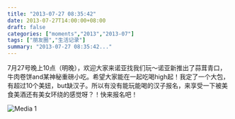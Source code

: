 ```yaml
---
title: "2013-07-27 08:35:42"
date: 2013-07-27T14:00:00+08:00
draft: false
categories: ["moments","2013","2013-07"]
tags: ["朋友圈","生活记录"]
summary: "2013-07-27 08:35:42..."
---
```


7月27号晚上10点（明晚），欢迎大家来诺亚找我们玩〜诺亚新推出了蒜茸青口，牛肉卷饼and某神秘重磅小吃。希望大家能在一起吃喝high起！我定了一个大包，有超过10个美妞，but缺汉子。所以有没有能玩能喝的汉子报名，来享受一下被美食美酒还有美女环绕的感觉呀？！快来报名吧！

![Media 1](/Moments/photos/2013-07-27/201307270835420.jpg)
